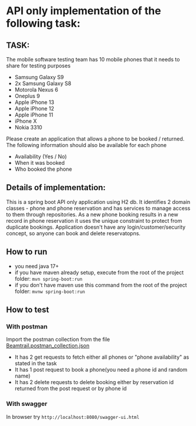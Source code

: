 # API only implementation of the following task:

## TASK:

The mobile software testing team has 10 mobile phones that it needs
to share for testing purposes

- Samsung Galaxy S9
- 2x Samsung Galaxy S8
- Motorola Nexus 6
- Oneplus 9
- Apple iPhone 13
- Apple iPhone 12
- Apple iPhone 11
- iPhone X
- Nokia 3310

Please create an application that allows a phone to be booked / returned.
The following information should also be available for each phone

- Availability (Yes / No)
- When it was booked
- Who booked the phone

## Details of implementation:

This is a spring boot API only application using H2 db. It identifies 2 domain classes - phone and phone reservation and
has services to manage access to them through repositories.
As a new phone booking results in a new record in phone reservation it uses the unique constraint to protect from
duplicate bookings.
Application doesn't have any login/customer/security concept, so anyone can book and delete reservatopns.

## How to run

- you need java 17+
- if you have maven already setup, execute from the root of the project folder:
  ```mvn spring-boot:run```
- if you don't have maven use this command from the root of the project folder:
  ```mvnw spring-boot:run```

## How to test
### With postman
Import the postman collection from the file [Beamtrail.postman_collection.json](Beamtrail.postman_collection.json)
- It has 2 get requests to fetch either all phones or "phone availability" as stated in the task
- It has 1 post request to book a phone(you need a phone id and random name)
- It has 2 delete requests to delete booking either by reservation id returned from the post request or by phone id

### With swagger
In browser try `http://localhost:8080/swagger-ui.html`
